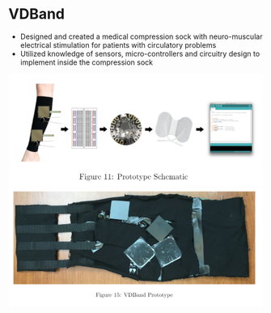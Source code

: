 # VDBand
- Designed and created a medical compression sock with neuro-muscular electrical stimulation for patients with circulatory problems
- Utilized knowledge of sensors, micro-controllers and circuitry design to implement inside the compression sock

![alt text](ps.PNG)
![alt text](nmes.PNG)
